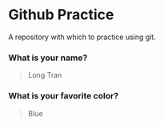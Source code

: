 # Github Practice

A repository with which to practice using git.

### What is your name?

> Long Tran


### What is your favorite color?

> Blue
